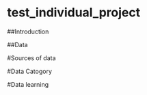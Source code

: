# test_individual_project

##Introduction

##Data

#Sources of data

#Data Catogory

#Data learning
